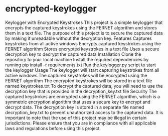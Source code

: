 # encrypted-keylogger
Keylogger with Encrypted Keystrokes
This project is a simple keylogger that encrypts the captured keystrokes using the FERNET algorithm and stores them in a text file. The purpose of this project is to secure the captured data by making it unreadable without the decryption key.
Features
Captures keystrokes from all active windows
Encrypts captured keystrokes using the FERNET algorithm
Stores encrypted keystrokes in a text file
Uses a secure decryption key to decrypt the captured data
Installation
Clone the repository to your local machine
Install the required dependencies by running pip install -r requirements.txt
Run the keylogger.py script to start the keylogger
Usage
The keylogger will start capturing keystrokes from all active windows
The captured keystrokes will be encrypted using the FERNET algorithm
The encrypted keystrokes will be stored in a text file named keystrokes.txt
To decrypt the captured data, you will need to use the decryption key that is provided in the decryption_key.txt file
Security
The captured keystrokes are encrypted using the FERNET algorithm, which is a symmetric encryption algorithm that uses a secure key to encrypt and decrypt data. The decryption key is stored in a separate file named decryption_key.txt to prevent unauthorized access to the captured data.
It is important to note that the use of this project may be illegal in certain jurisdictions. Please ensure that you are in compliance with all applicable laws and regulations before using this project.
